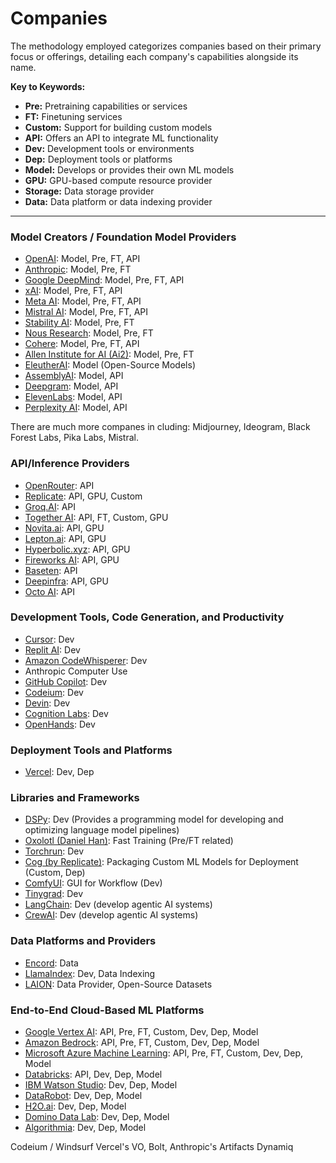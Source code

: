 # Companies

The methodology employed categorizes companies based on their primary focus or offerings, detailing each company's capabilities alongside its name.

**Key to Keywords:**  
- **Pre:** Pretraining capabilities or services  
- **FT:** Finetuning services  
- **Custom:** Support for building custom models  
- **API:** Offers an API to integrate ML functionality  
- **Dev:** Development tools or environments  
- **Dep:** Deployment tools or platforms  
- **Model:** Develops or provides their own ML models  
- **GPU:** GPU-based compute resource provider  
- **Storage:** Data storage provider  
- **Data:** Data platform or data indexing provider

---

### Model Creators / Foundation Model Providers

- [OpenAI](https://openai.com/): Model, Pre, FT, API  
- [Anthropic](https://www.anthropic.com/): Model, Pre, FT  
- [Google DeepMind](https://www.deepmind.com/): Model, Pre, FT, API  
- [xAI](https://x.ai/): Model, Pre, FT, API  
- [Meta AI](https://ai.meta.com/): Model, Pre, FT, API  
- [Mistral AI](https://mistral.ai/): Model, Pre, FT, API  
- [Stability AI](https://stability.ai/): Model, Pre, FT  
- [Nous Research](https://www.nousresearch.com/): Model, Pre, FT  
- [Cohere](https://cohere.com/): Model, Pre, FT, API  
- [Allen Institute for AI (Ai2)](https://allenai.org/): Model, Pre, FT  
- [EleutherAI](https://www.eleuther.ai/): Model (Open-Source Models)  
- [AssemblyAI](https://www.assemblyai.com/): Model, API  
- [Deepgram](https://deepgram.com/): Model, API  
- [ElevenLabs](https://elevenlabs.io/): Model, API  
- [Perplexity AI](https://www.perplexity.ai/): Model, API

There are much more companes in cluding: Midjourney, Ideogram, Black Forest Labs, Pika Labs, Mistral.

### API/Inference Providers

- [OpenRouter](https://openrouter.ai/): API
- [Replicate](https://replicate.com/): API, GPU, Custom  
- [Groq.AI](https://groq.com/): API  
- [Together AI](https://together.xyz/): API, FT, Custom, GPU  
- [Novita.ai](https://novita.ai/): API, GPU 
- [Lepton.ai](https://lepton.ai/): API, GPU
- [Hyperbolic.xyz](https://hyperbolic.xyz/): API, GPU  
- [Fireworks AI](https://fireworks.ai/): API, GPU  
- [Baseten](https://www.baseten.co/): API  
- [Deepinfra](https://deepinfra.com/): API, GPU
- [Octo AI](https://octoai.com/): API

### Development Tools, Code Generation, and Productivity

- [Cursor](https://www.cursor.com/): Dev 
- [Replit AI](https://replit.com/): Dev  
- [Amazon CodeWhisperer](https://aws.amazon.com/codewhisperer/): Dev
- Anthropic Computer Use
- [GitHub Copilot](https://github.com/features/copilot): Dev  
- [Codeium](https://www.codeium.com/): Dev 
- [Devin](https://www.devin.com/): Dev  
- [Cognition Labs](https://www.cognitionlabs.ai/): Dev  
- [OpenHands](https://openhands.ai/): Dev  

### Deployment Tools and Platforms

- [Vercel](https://vercel.com/): Dev, Dep  

### Libraries and Frameworks

- [DSPy](https://dspy.ai/): Dev (Provides a programming model for developing and optimizing language model pipelines)  
- [Oxolotl (Daniel Han)](https://github.com/danielhan/oxolotl): Fast Training (Pre/FT related)  
- [Torchrun](https://pytorch.org/docs/stable/elastic/torchrun.html): Dev  
- [Cog (by Replicate)](https://github.com/replicate/cog): Packaging Custom ML Models for Deployment (Custom, Dep)  
- [ComfyUI](https://comfyui.org/): GUI for Workflow (Dev)  
- [Tinygrad](https://github.com/geohot/tinygrad): Dev  
- [LangChain](https://langchain.com/): Dev (develop agentic AI systems)  
- [CrewAI](https://docs.crewai.com): Dev (develop agentic AI systems)


### Data Platforms and Providers

- [Encord](https://encord.com/): Data  
- [LlamaIndex](https://www.llamaindex.ai/): Dev, Data Indexing  
- [LAION](https://laion.ai/): Data Provider, Open-Source Datasets

### End-to-End Cloud-Based ML Platforms

- [Google Vertex AI](https://cloud.google.com/vertex-ai): API, Pre, FT, Custom, Dev, Dep, Model  
- [Amazon Bedrock](https://aws.amazon.com/bedrock/): API, Pre, FT, Custom, Dev, Dep, Model  
- [Microsoft Azure Machine Learning](https://azure.microsoft.com/en-us/services/machine-learning/): API, Pre, FT, Custom, Dev, Dep, Model  
- [Databricks](https://databricks.com/): API, Dev, Dep, Model  
- [IBM Watson Studio](https://www.ibm.com/cloud/watson-studio): Dev, Dep, Model  
- [DataRobot](https://www.datarobot.com/): Dev, Dep, Model  
- [H2O.ai](https://www.h2o.ai/): Dev, Dep, Model  
- [Domino Data Lab](https://www.dominodatalab.com/): Dev, Dep, Model  
- [Algorithmia](https://algorithmia.com/): Dev, Dep, Model

Codeium / Windsurf
Vercel's VO, Bolt, Anthropic's Artifacts
Dynamiq
